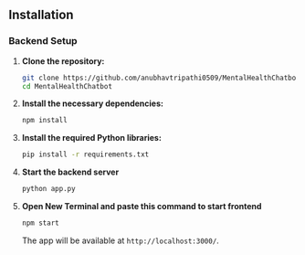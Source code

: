 ## Installation

### Backend Setup

1. **Clone the repository:**

   ```bash
   git clone https://github.com/anubhavtripathi0509/MentalHealthChatbot.git
   cd MentalHealthChatbot
   ```

2. **Install the necessary dependencies:**

   ```bash
   npm install
   ```

3. **Install the required Python libraries:**

   ```bash
   pip install -r requirements.txt
   ```

7. **Start the backend server**

   ```bash
   python app.py
   ```


8. **Open New Terminal and paste this command to start frontend**

   ```bash
   npm start
   ```
   
   The app will be available at `http://localhost:3000/`.